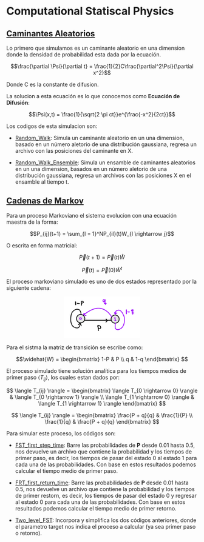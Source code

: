# Computational Statiscal Physics

## [Caminantes Aleatorios](https://en.wikipedia.org/wiki/Random_walk)

Lo primero que simulamos es un caminante aleatorio en una dimension donde la densidad de probabilidad esta dada por la ecuación.

$$\frac{\partial \Psi}{\partial t} = \frac{1}{2}C\frac{\partial^2\Psi}{\partial x^2}$$

Donde C es la constante de difusion.

La solucion a esta ecuación es lo que conocemos como **Ecuación de Difusión**:

$$\Psi(x,t) = \frac{1}{\sqrt{2 \pi ct}}e^{\frac{-x^2}{2ct}}$$

Los codigos de esta simulacion son:

- [Random_Walk](https://github.com/Mahonry/StatiscalPhysics/blob/main/Random_Walk.cpp): Simula un caminante aleatorio en un una dimension, basado en un número aletorio de una distribución gaussiana, regresa un archivo con las posiciones del caminante en X.

- [Random_Walk_Ensemble](https://github.com/Mahonry/StatiscalPhysics/blob/main/Random_Walk_Ensemble.cpp): Simula un ensamble de caminantes aleatorios en un una dimension, basados en un número aletorio de una distribución gaussiana, regresa un archivos con las posiciones X en el ensamble al tiempo t.

## [Cadenas de Markov](https://es.wikipedia.org/wiki/Cadena_de_M%C3%A1rkov)

Para un proceso Markoviano el sistema evolucion con una ecuación maestra de la forma:

$$P_{ij}(t+1) = \sum_{l = 1}^NP_{il}(t)W_{l \rightarrow j}$$

O escrita en forma matricial:

$$\vec{P}(t+1) = \vec{P}(t)\widehat{W}$$

$$\vec{P}(t) = \vec{P}(0)\widehat{W}^t$$

El proceso markoviano simulado es uno de dos estados representado por la siguiente cadena:

<p align="center">
  <img src="./images/Markov Chain Two States.png"
       width = "200"> 
</p>

Para el sistma la matriz de transición se escribe como:

$$\widehat{W} = 
    \begin{bmatrix}
    1-P & P \\
    q & 1-q
    \end{bmatrix}
$$


El proceso simulado tiene solución analítica para los tiempos medios de primer paso $\langle T_{ij} \rangle$, los cuales estan dados por:

$$
    \langle T_{ij} \rangle = 
    \begin{bmatrix}
    \langle T_{0 \rightarrow 0} \rangle & \langle T_{0 \rightarrow 1} \rangle \\
    \langle T_{1 \rightarrow 0} \rangle & \langle T_{1 \rightarrow 1} \rangle
    \end{bmatrix} 
$$

$$ \langle T_{ij} \rangle = 
    \begin{bmatrix}
    \frac{P + q}{q}  & \frac{1}{P} \\
    \frac{1}{q} & \frac{P + q}{q}
    \end{bmatrix} $$

Para simular este proceso, los códigos son:

- [FST_first_step_time](https://github.com/Mahonry/StatiscalPhysics/blob/main/FST_first_step_time.cpp): Barre las probabilidades de **P** desde 0.01 hasta 0.5, nos devuelve un archivo que contiene la probabilidad y los tiempos de primer paso, es decir, los tiempos de pasar del estado 0 al estado 1 para cada una de las probabilidades. Con base en estos resultados podemos calcular el tiempo medio de primer paso.

- [FRT_first_return_time](https://github.com/Mahonry/StatiscalPhysics/blob/main/FRT_first_return_time.cpp): Barre las probabilidades de **P** desde 0.01 hasta 0.5, nos devuelve un archivo que contiene la probabilidad y los tiempos de primer restorn, es decir, los tiempos de pasar del estado 0 y regresar al estado 0 para cada una de las probabilidades. Con base en estos resultados podemos calcular el tiempo medio de primer retorno.

- [Two_level_FST](https://github.com/Mahonry/StatiscalPhysics/blob/main/Two_Level_FST.cpp): Incorpora y simplifica los dos códigos anteriores, donde el parametro target nos indica el proceso a calcular (ya sea primer paso o retorno).